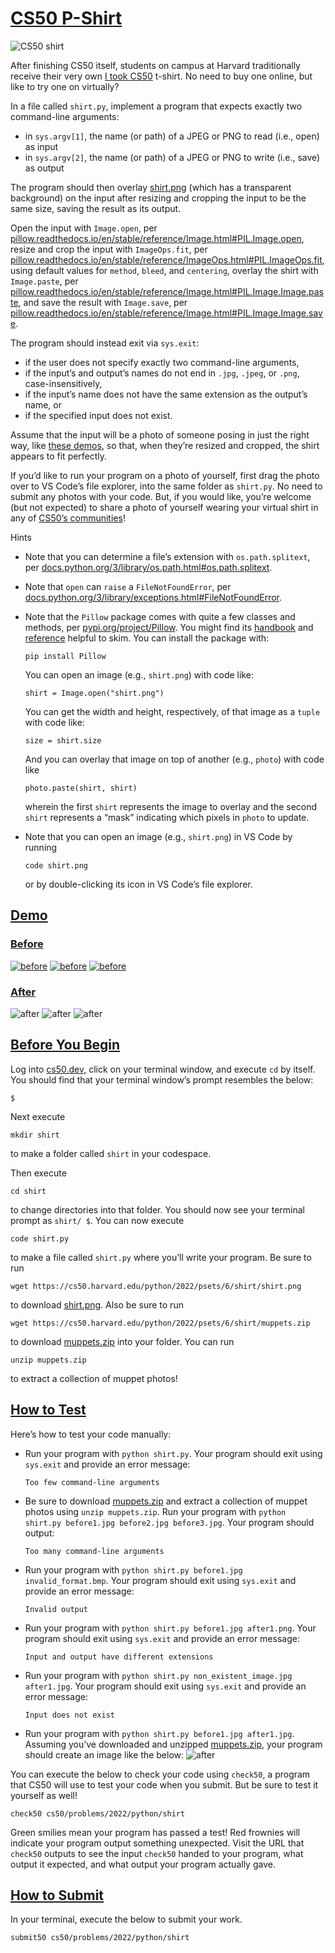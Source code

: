 <span id="cs50-p-shirt" data-id="" style="top: -58px;"></span>

# <a href="#cs50-p-shirt" data-id="">CS50 P-Shirt</a>

<img src="took.png" class="w-100" alt="CS50 shirt" />

After finishing CS50 itself, students on campus at Harvard traditionally
receive their very own [I took
CS50](https://cs50.harvardshop.com/collections/print/products/i-took-cs50-unisex-t-shirt)
t-shirt. No need to buy one online, but like to try one on virtually?

In a file called `shirt.py`, implement a program that expects exactly
two command-line arguments:

-   <span class="fa-li"></span>in `sys.argv[1]`, the name (or path) of a
    JPEG or PNG to read (i.e., open) as input
-   <span class="fa-li"></span>in `sys.argv[2]`, the name (or path) of a
    JPEG or PNG to write (i.e., save) as output

The program should then overlay [shirt.png](shirt.png) (which has a
transparent background) on the input after resizing and cropping the
input to be the same size, saving the result as its output.

Open the input with `Image.open`, per
[pillow.readthedocs.io/en/stable/reference/Image.html#PIL.Image.open](https://pillow.readthedocs.io/en/stable/reference/Image.html#PIL.Image.open),
resize and crop the input with `ImageOps.fit`, per
[pillow.readthedocs.io/en/stable/reference/ImageOps.html#PIL.ImageOps.fit](https://pillow.readthedocs.io/en/stable/reference/ImageOps.html#PIL.ImageOps.fit),
using default values for `method`, `bleed`, and `centering`, overlay the
shirt with `Image.paste`, per
[pillow.readthedocs.io/en/stable/reference/Image.html#PIL.Image.Image.paste](https://pillow.readthedocs.io/en/stable/reference/Image.html#PIL.Image.Image.paste),
and save the result with `Image.save`, per
[pillow.readthedocs.io/en/stable/reference/Image.html#PIL.Image.Image.save](https://pillow.readthedocs.io/en/stable/reference/Image.html#PIL.Image.Image.save).

The program should instead exit via `sys.exit`:

-   <span class="fa-li"></span>if the user does not specify exactly two
    command-line arguments,
-   <span class="fa-li"></span>if the input’s and output’s names do not
    end in `.jpg`, `.jpeg`, or `.png`, case-insensitively,
-   <span class="fa-li"></span>if the input’s name does not have the
    same extension as the output’s name, or
-   <span class="fa-li"></span>if the specified input does not exist.

Assume that the input will be a photo of someone posing in just the
right way, like [these demos](#demos), so that, when they’re resized and
cropped, the shirt appears to fit perfectly.

If you’d like to run your program on a photo of yourself, first drag the
photo over to VS Code’s file explorer, into the same folder as
`shirt.py`. No need to submit any photos with your code. But, if you
would like, you’re welcome (but not expected) to share a photo of
yourself wearing your virtual shirt in any of [CS50’s
communities](https://cs50.harvard.edu/python/communities)!

Hints

-   <span class="fa-li"></span>Note that you can determine a file’s
    extension with `os.path.splitext`, per
    [docs.python.org/3/library/os.path.html#os.path.splitext](https://docs.python.org/3/library/os.path.html#os.path.splitext).

-   <span class="fa-li"></span>Note that `open` can `raise` a
    `FileNotFoundError`, per
    [docs.python.org/3/library/exceptions.html#FileNotFoundError](https://docs.python.org/3/library/exceptions.html#FileNotFoundError).

-   <span class="fa-li"></span>Note that the `Pillow` package comes with
    quite a few classes and methods, per
    [pypi.org/project/Pillow](https://pypi.org/project/Pillow/). You
    might find its
    [handbook](https://pillow.readthedocs.io/en/stable/handbook/) and
    [reference](https://pillow.readthedocs.io/en/stable/reference/)
    helpful to skim. You can install the package with:

    ``` highlight
    pip install Pillow
    ```

    You can open an image (e.g., `shirt.png`) with code like:

    ``` highlight
    shirt = Image.open("shirt.png")
    ```

    You can get the width and height, respectively, of that image as a
    `tuple` with code like:

    ``` highlight
    size = shirt.size
    ```

    And you can overlay that image on top of another (e.g., `photo`)
    with code like

    ``` highlight
    photo.paste(shirt, shirt)
    ```

    wherein the first `shirt` represents the image to overlay and the
    second `shirt` represents a “mask” indicating which pixels in
    `photo` to update.

-   <span class="fa-li"></span>Note that you can open an image (e.g.,
    `shirt.png`) in VS Code by running

    ``` highlight
    code shirt.png
    ```

    or by double-clicking its icon in VS Code’s file explorer.

<span id="demo" data-id="" style="top: -58px;"></span>

## <a href="#demo" data-id="">Demo</a>

<span id="demos" data-id="" style="top: -58px;"></span>

### <a href="#demos" data-id="">Before</a>

[<img src="before1.jpg" class="img-thumbnail w-25" alt="before" />](before1.jpg)
[<img src="before2.jpg" class="img-thumbnail w-25" alt="before" />](before2.jpg)
[<img src="before3.jpg" class="img-thumbnail w-25" alt="before" />](before3.jpg)

<span id="after" data-id="" style="top: -58px;"></span>

### <a href="#after" data-id="">After</a>

<img src="after1.jpg" class="img-thumbnail w-25" alt="after" />
<img src="after2.jpg" class="img-thumbnail w-25" alt="after" />
<img src="after3.jpg" class="img-thumbnail w-25" alt="after" />

<span id="before-you-begin" data-id="" style="top: -58px;"></span>

## <a href="#before-you-begin" data-id="">Before You Begin</a>

Log into [cs50.dev](https://cs50.dev/), click on your terminal window,
and execute `cd` by itself. You should find that your terminal window’s
prompt resembles the below:

``` highlight
$
```

Next execute

``` highlight
mkdir shirt
```

to make a folder called `shirt` in your codespace.

Then execute

``` highlight
cd shirt
```

to change directories into that folder. You should now see your terminal
prompt as `shirt/ $`. You can now execute

``` highlight
code shirt.py
```

to make a file called `shirt.py` where you’ll write your program. Be
sure to run

``` highlight
wget https://cs50.harvard.edu/python/2022/psets/6/shirt/shirt.png
```

to download [shirt.png](shirt.png). Also be sure to run

``` highlight
wget https://cs50.harvard.edu/python/2022/psets/6/shirt/muppets.zip
```

to download [muppets.zip](muppets.zip) into your folder. You can run

``` highlight
unzip muppets.zip
```

to extract a collection of muppet photos!

<span id="how-to-test" data-id="" style="top: -58px;"></span>

## <a href="#how-to-test" data-id="">How to Test</a>

Here’s how to test your code manually:

-   <span class="fa-li"></span>Run your program with `python shirt.py`.
    Your program should exit using `sys.exit` and provide an error
    message:
    ``` highlight
    Too few command-line arguments
    ```
-   <span class="fa-li"></span>Be sure to download
    [muppets.zip](muppets.zip) and extract a collection of muppet photos
    using `unzip muppets.zip`. Run your program with
    `python shirt.py before1.jpg before2.jpg before3.jpg`. Your program
    should output:
    ``` highlight
    Too many command-line arguments
    ```
-   <span class="fa-li"></span>Run your program with
    `python shirt.py before1.jpg invalid_format.bmp`. Your program
    should exit using `sys.exit` and provide an error message:
    ``` highlight
    Invalid output
    ```
-   <span class="fa-li"></span>Run your program with
    `python shirt.py before1.jpg after1.png`. Your program should exit
    using `sys.exit` and provide an error message:
    ``` highlight
    Input and output have different extensions
    ```
-   <span class="fa-li"></span>Run your program with
    `python shirt.py non_existent_image.jpg after1.jpg`. Your program
    should exit using `sys.exit` and provide an error message:
    ``` highlight
    Input does not exist
    ```
-   <span class="fa-li"></span>Run your program with
    `python shirt.py before1.jpg after1.jpg`. Assuming you’ve downloaded
    and unzipped [muppets.zip](muppets.zip), your program should create
    an image like the below:
    <img src="after1.jpg" class="w-25" alt="after" />

You can execute the below to check your code using `check50`, a program
that CS50 will use to test your code when you submit. But be sure to
test it yourself as well!

``` highlight
check50 cs50/problems/2022/python/shirt
```

Green smilies mean your program has passed a test! Red frownies will
indicate your program output something unexpected. Visit the URL that
`check50` outputs to see the input `check50` handed to your program,
what output it expected, and what output your program actually gave.

<span id="how-to-submit" data-id="" style="top: -58px;"></span>

## <a href="#how-to-submit" data-id="">How to Submit</a>

In your terminal, execute the below to submit your work.

``` highlight
submit50 cs50/problems/2022/python/shirt
```
